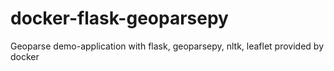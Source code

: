 # docker-flask-geoparsepy
Geoparse demo-application with flask, geoparsepy, nltk, leaflet provided by docker 
